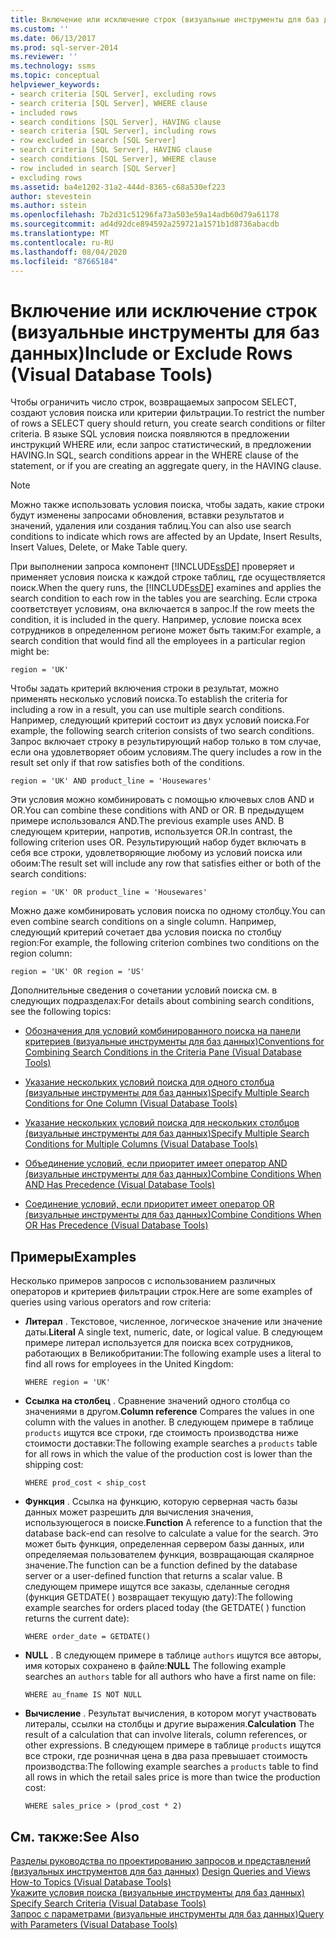 ```yaml
---
title: Включение или исключение строк (визуальные инструменты для баз данных) | Документация Майкрософт
ms.custom: ''
ms.date: 06/13/2017
ms.prod: sql-server-2014
ms.reviewer: ''
ms.technology: ssms
ms.topic: conceptual
helpviewer_keywords:
- search criteria [SQL Server], excluding rows
- search criteria [SQL Server], WHERE clause
- included rows
- search conditions [SQL Server], HAVING clause
- search criteria [SQL Server], including rows
- row excluded in search [SQL Server]
- search criteria [SQL Server], HAVING clause
- search conditions [SQL Server], WHERE clause
- row included in search [SQL Server]
- excluding rows
ms.assetid: ba4e1202-31a2-444d-8365-c68a530ef223
author: stevestein
ms.author: sstein
ms.openlocfilehash: 7b2d31c51296fa73a503e59a14adb60d79a61178
ms.sourcegitcommit: ad4d92dce894592a259721a1571b1d8736abacdb
ms.translationtype: MT
ms.contentlocale: ru-RU
ms.lasthandoff: 08/04/2020
ms.locfileid: "87665184"
---
```

# <a name="include-or-exclude-rows-visual-database-tools"></a><span data-ttu-id="7301a-102">Включение или исключение строк (визуальные инструменты для баз данных)</span><span class="sxs-lookup"><span data-stu-id="7301a-102">Include or Exclude Rows (Visual Database Tools)</span></span>
  <span data-ttu-id="7301a-103">Чтобы ограничить число строк, возвращаемых запросом SELECT, создают условия поиска или критерии фильтрации.</span><span class="sxs-lookup"><span data-stu-id="7301a-103">To restrict the number of rows a SELECT query should return, you create search conditions or filter criteria.</span></span> <span data-ttu-id="7301a-104">В языке SQL условия поиска появляются в предложении инструкций WHERE или, если запрос статистический, в предложении HAVING.</span><span class="sxs-lookup"><span data-stu-id="7301a-104">In SQL, search conditions appear in the WHERE clause of the statement, or if you are creating an aggregate query, in the HAVING clause.</span></span>  
  
> [!NOTE]  
>  <span data-ttu-id="7301a-105">Можно также использовать условия поиска, чтобы задать, какие строки будут изменены запросами обновления, вставки результатов и значений, удаления или создания таблиц.</span><span class="sxs-lookup"><span data-stu-id="7301a-105">You can also use search conditions to indicate which rows are affected by an Update, Insert Results, Insert Values, Delete, or Make Table query.</span></span>  
  
 <span data-ttu-id="7301a-106">При выполнении запроса компонент [!INCLUDE[ssDE](../../includes/ssde-md.md)] проверяет и применяет условия поиска к каждой строке таблиц, где осуществляется поиск.</span><span class="sxs-lookup"><span data-stu-id="7301a-106">When the query runs, the [!INCLUDE[ssDE](../../includes/ssde-md.md)] examines and applies the search condition to each row in the tables you are searching.</span></span> <span data-ttu-id="7301a-107">Если строка соответствует условиям, она включается в запрос.</span><span class="sxs-lookup"><span data-stu-id="7301a-107">If the row meets the condition, it is included in the query.</span></span> <span data-ttu-id="7301a-108">Например, условие поиска всех сотрудников в определенном регионе может быть таким:</span><span class="sxs-lookup"><span data-stu-id="7301a-108">For example, a search condition that would find all the employees in a particular region might be:</span></span>  
  
```  
region = 'UK'  
```  
  
 <span data-ttu-id="7301a-109">Чтобы задать критерий включения строки в результат, можно применять несколько условий поиска.</span><span class="sxs-lookup"><span data-stu-id="7301a-109">To establish the criteria for including a row in a result, you can use multiple search conditions.</span></span> <span data-ttu-id="7301a-110">Например, следующий критерий состоит из двух условий поиска.</span><span class="sxs-lookup"><span data-stu-id="7301a-110">For example, the following search criterion consists of two search conditions.</span></span> <span data-ttu-id="7301a-111">Запрос включает строку в результирующий набор только в том случае, если она удовлетворяет обоим условиям.</span><span class="sxs-lookup"><span data-stu-id="7301a-111">The query includes a row in the result set only if that row satisfies both of the conditions.</span></span>  
  
```  
region = 'UK' AND product_line = 'Housewares'  
```  
  
 <span data-ttu-id="7301a-112">Эти условия можно комбинировать с помощью ключевых слов AND и OR.</span><span class="sxs-lookup"><span data-stu-id="7301a-112">You can combine these conditions with AND or OR.</span></span> <span data-ttu-id="7301a-113">В предыдущем примере использовался AND.</span><span class="sxs-lookup"><span data-stu-id="7301a-113">The previous example uses AND.</span></span> <span data-ttu-id="7301a-114">В следующем критерии, напротив, используется OR.</span><span class="sxs-lookup"><span data-stu-id="7301a-114">In contrast, the following criterion uses OR.</span></span> <span data-ttu-id="7301a-115">Результирующий набор будет включать в себя все строки, удовлетворяющие любому из условий поиска или обоим:</span><span class="sxs-lookup"><span data-stu-id="7301a-115">The result set will include any row that satisfies either or both of the search conditions:</span></span>  
  
```  
region = 'UK' OR product_line = 'Housewares'  
```  
  
 <span data-ttu-id="7301a-116">Можно даже комбинировать условия поиска по одному столбцу.</span><span class="sxs-lookup"><span data-stu-id="7301a-116">You can even combine search conditions on a single column.</span></span> <span data-ttu-id="7301a-117">Например, следующий критерий сочетает два условия поиска по столбцу region:</span><span class="sxs-lookup"><span data-stu-id="7301a-117">For example, the following criterion combines two conditions on the region column:</span></span>  
  
```  
region = 'UK' OR region = 'US'  
```  
  
 <span data-ttu-id="7301a-118">Дополнительные сведения о сочетании условий поиска см. в следующих подразделах:</span><span class="sxs-lookup"><span data-stu-id="7301a-118">For details about combining search conditions, see the following topics:</span></span>  
  
-   [<span data-ttu-id="7301a-119">Обозначения для условий комбинированного поиска на панели критериев (визуальные инструменты для баз данных)</span><span class="sxs-lookup"><span data-stu-id="7301a-119">Conventions for Combining Search Conditions in the Criteria Pane &#40;Visual Database Tools&#41;</span></span>](conventions-combine-search-conditions-in-criteria-pane-visual-db-tools.md)  
  
-   [<span data-ttu-id="7301a-120">Указание нескольких условий поиска для одного столбца (визуальные инструменты для баз данных)</span><span class="sxs-lookup"><span data-stu-id="7301a-120">Specify Multiple Search Conditions for One Column &#40;Visual Database Tools&#41;</span></span>](visual-database-tools.md)  
  
-   [<span data-ttu-id="7301a-121">Указание нескольких условий поиска для нескольких столбцов (визуальные инструменты для баз данных)</span><span class="sxs-lookup"><span data-stu-id="7301a-121">Specify Multiple Search Conditions for Multiple Columns &#40;Visual Database Tools&#41;</span></span>](specify-multiple-search-conditions-for-multiple-columns-visual-database-tools.md)  
  
-   [<span data-ttu-id="7301a-122">Объединение условий, если приоритет имеет оператор AND (визуальные инструменты для баз данных)</span><span class="sxs-lookup"><span data-stu-id="7301a-122">Combine Conditions When AND Has Precedence &#40;Visual Database Tools&#41;</span></span>](combine-conditions-when-and-has-precedence-visual-database-tools.md)  
  
-   [<span data-ttu-id="7301a-123">Соединение условий, если приоритет имеет оператор OR (визуальные инструменты для баз данных)</span><span class="sxs-lookup"><span data-stu-id="7301a-123">Combine Conditions When OR Has Precedence &#40;Visual Database Tools&#41;</span></span>](combine-conditions-when-or-has-precedence-visual-database-tools.md)  
  
## <a name="examples"></a><span data-ttu-id="7301a-124">Примеры</span><span class="sxs-lookup"><span data-stu-id="7301a-124">Examples</span></span>  
 <span data-ttu-id="7301a-125">Несколько примеров запросов с использованием различных операторов и критериев фильтрации строк.</span><span class="sxs-lookup"><span data-stu-id="7301a-125">Here are some examples of queries using various operators and row criteria:</span></span>  
  
-   <span data-ttu-id="7301a-126">**Литерал** . Текстовое, численное, логическое значение или значение даты.</span><span class="sxs-lookup"><span data-stu-id="7301a-126">**Literal** A single text, numeric, date, or logical value.</span></span> <span data-ttu-id="7301a-127">В следующем примере литерал используется для поиска всех сотрудников, работающих в Великобритании:</span><span class="sxs-lookup"><span data-stu-id="7301a-127">The following example uses a literal to find all rows for employees in the United Kingdom:</span></span>  
  
    ```  
    WHERE region = 'UK'  
    ```  
  
-   <span data-ttu-id="7301a-128">**Ссылка на столбец** . Сравнение значений одного столбца со значениями в другом.</span><span class="sxs-lookup"><span data-stu-id="7301a-128">**Column reference** Compares the values in one column with the values in another.</span></span> <span data-ttu-id="7301a-129">В следующем примере в таблице `products` ищутся все строки, где стоимость производства ниже стоимости доставки:</span><span class="sxs-lookup"><span data-stu-id="7301a-129">The following example searches a `products` table for all rows in which the value of the production cost is lower than the shipping cost:</span></span>  
  
    ```  
    WHERE prod_cost < ship_cost  
    ```  
  
-   <span data-ttu-id="7301a-130">**Функция** . Ссылка на функцию, которую серверная часть базы данных может разрешить для вычисления значения, использующегося в поиске.</span><span class="sxs-lookup"><span data-stu-id="7301a-130">**Function** A reference to a function that the database back-end can resolve to calculate a value for the search.</span></span> <span data-ttu-id="7301a-131">Это может быть функция, определенная сервером базы данных, или определяемая пользователем функция, возвращающая скалярное значение.</span><span class="sxs-lookup"><span data-stu-id="7301a-131">The function can be a function defined by the database server or a user-defined function that returns a scalar value.</span></span> <span data-ttu-id="7301a-132">В следующем примере ищутся все заказы, сделанные сегодня (функция GETDATE( ) возвращает текущую дату):</span><span class="sxs-lookup"><span data-stu-id="7301a-132">The following example searches for orders placed today (the GETDATE( ) function returns the current date):</span></span>  
  
    ```  
    WHERE order_date = GETDATE()  
    ```  
  
-   <span data-ttu-id="7301a-133">**NULL** . В следующем примере в таблице `authors` ищутся все авторы, имя которых сохранено в файле:</span><span class="sxs-lookup"><span data-stu-id="7301a-133">**NULL** The following example searches an `authors` table for all authors who have a first name on file:</span></span>  
  
    ```  
    WHERE au_fname IS NOT NULL  
    ```  
  
-   <span data-ttu-id="7301a-134">**Вычисление** . Результат вычисления, в котором могут участвовать литералы, ссылки на столбцы и другие выражения.</span><span class="sxs-lookup"><span data-stu-id="7301a-134">**Calculation** The result of a calculation that can involve literals, column references, or other expressions.</span></span> <span data-ttu-id="7301a-135">В следующем примере в таблице `products` ищутся все строки, где розничная цена в два раза превышает стоимость производства:</span><span class="sxs-lookup"><span data-stu-id="7301a-135">The following example searches a `products` table to find all rows in which the retail sales price is more than twice the production cost:</span></span>  
  
    ```  
    WHERE sales_price > (prod_cost * 2)  
    ```  
  
## <a name="see-also"></a><span data-ttu-id="7301a-136">См. также:</span><span class="sxs-lookup"><span data-stu-id="7301a-136">See Also</span></span>  
 <span data-ttu-id="7301a-137">[Разделы руководства по проектированию запросов и представлений &#40;визуальных инструментов для баз данных&#41;](design-queries-and-views-how-to-topics-visual-database-tools.md) </span><span class="sxs-lookup"><span data-stu-id="7301a-137">[Design Queries and Views How-to Topics &#40;Visual Database Tools&#41;](design-queries-and-views-how-to-topics-visual-database-tools.md) </span></span>  
 <span data-ttu-id="7301a-138">[Укажите условия поиска &#40;визуальные инструменты для баз данных&#41;](specify-search-criteria-visual-database-tools.md) </span><span class="sxs-lookup"><span data-stu-id="7301a-138">[Specify Search Criteria &#40;Visual Database Tools&#41;](specify-search-criteria-visual-database-tools.md) </span></span>  
 [<span data-ttu-id="7301a-139">Запрос с параметрами (визуальные инструменты для баз данных)</span><span class="sxs-lookup"><span data-stu-id="7301a-139">Query with Parameters &#40;Visual Database Tools&#41;</span></span>](query-with-parameters-visual-database-tools.md)  
  
  
